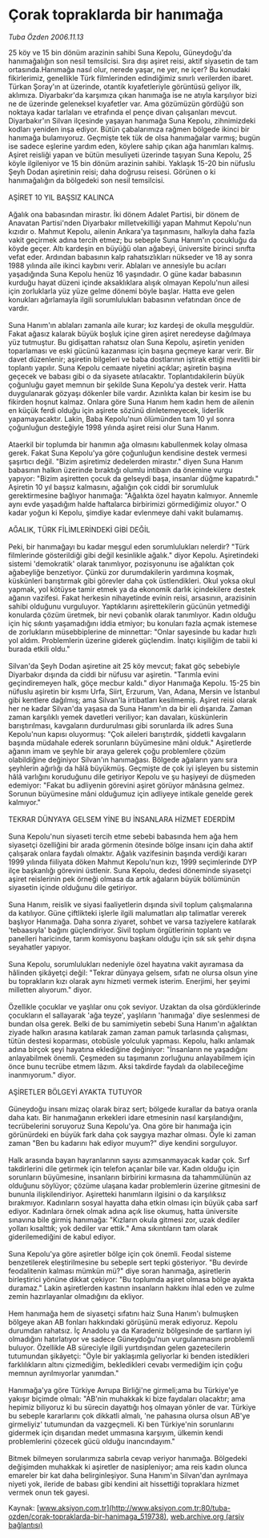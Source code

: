 # Çorak topraklarda bir hanımağa

*Tuba Özden 2006.11.13*

<div class="pNewsDetailMainContent ctx_content" itemprop="articleBody">
 25 köy ve 15 bin dönüm arazinin sahibi Suna Kepolu, Güneydoğu'da hanımağalığın son nesil temsilcisi. Sıra dışı aşiret reisi, aktif siyasetin de tam ortasında.Hanımağa nasıl olur, nerede yaşar, ne yer, ne içer? Bu konudaki fikirlerimiz, genellikle Türk filmlerinden edindiğimiz sınırlı verilerden ibaret. Türkan Şoray'ın at üzerinde, otantik kıyafetleriyle görüntüsü geliyor ilk, aklımıza. Diyarbakır'da karşımıza çıkan hanımağa ise ne atıyla karşılıyor bizi ne de üzerinde geleneksel kıyafetler var. Ama gözümüzün gördüğü son noktaya kadar tarlaları ve etrafında el pençe divan çalışanları mevcut. Diyarbakır'ın Silvan ilçesinde yaşayan hanımağa Suna Kepolu, zihnimizdeki kodları yeniden inşa ediyor. Bütün çabalarımıza rağmen bölgede ikinci bir hanımağa bulamıyoruz. Geçmişte tek tük de olsa hanımağalar varmış; bugün ise sadece eşlerine yardım eden, köylere sahip çıkan ağa hanımları kalmış. Aşiret reisliği yapan ve bütün mesuliyeti üzerinde taşıyan Suna Kepolu, 25 köyle ilgileniyor ve 15 bin dönüm arazinin sahibi. Yaklaşık 15-20 bin nüfuslu Şeyh Dodan aşiretinin reisi; daha doğrusu reisesi. Görünen o ki hanımağalığın da bölgedeki son nesil temsilcisi.
 <br/>
 <br/>
 AŞİRET 10 YIL BAŞSIZ KALINCA
 <br/>
 <br/>
 Ağalık ona babasından mirastır. İki dönem Adalet Partisi, bir dönem de Anavatan Partisi'nden Diyarbakır milletvekilliği yapan Mahmut Kepolu'nun kızıdır o. Mahmut Kepolu, ailenin Ankara'ya taşınmasını, halkıyla daha fazla vakit geçirmek adına tercih etmez; bu sebeple Suna Hanım'ın çocukluğu da köyde geçer. Altı kardeşin en büyüğü olan ağabeyi, üniversite birinci sınıfta vefat eder. Ardından babasının kalp rahatsızlıkları nükseder ve 18 ay sonra 1988 yılında aile ikinci kaybını verir. Ablaları ve annesiyle bu acıları yaşadığında Suna Kepolu henüz 16 yaşındadır. O güne kadar babasının kurduğu hayat düzeni içinde aksaklıklara alışık olmayan Kepolu'nun ailesi için zorluklarla yüz yüze gelme dönemi böyle başlar. Hatta eve gelen konukları ağırlamayla ilgili sorumlulukları babasının vefatından önce de vardır.
 <br/>
 <br/>
 Suna Hanım'ın ablaları zamanla aile kurar; kız kardeşi de okulla meşguldür. Fakat ağasız kalarak büyük boşluk içine giren aşiret neredeyse dağılmaya yüz tutmuştur. Bu gidişattan rahatsız olan Suna Kepolu, aşiretin yeniden toparlaması ve eski gücünü kazanması için başına geçmeye karar verir. Bir davet düzenlenir; aşiretin bilgeleri ve baba dostlarının iştirak ettiği mevlitli bir toplantı yapılır. Suna Kepolu cemaate niyetini açıklar; aşiretin başına geçecek ve babası gibi o da siyasete atılacaktır. Toplantıdakilerin büyük çoğunluğu gayet memnun bir şekilde Suna Kepolu'ya destek verir. Hatta duygulanarak gözyaşı dökenler bile vardır. Azınlıkta kalan bir kesim ise bu fikirden hoşnut kalmaz. Onlara göre Suna Hanım hem kadın hem de ailenin en küçük ferdi olduğu için aşirete sözünü dinletemeyecek, liderlik yapamayacaktır. Lakin, Baba Kepolu'nun ölümünden tam 10 yıl sonra çoğunluğun desteğiyle 1998 yılında aşiret reisi olur Suna Hanım.
 <br/>
 <br/>
 Ataerkil bir toplumda bir hanımın ağa olmasını kabullenmek kolay olmasa gerek. Fakat Suna Kepolu'ya göre çoğunluğun kendisine destek vermesi şaşırtıcı değil. "Bizim aşiretimiz dedelerden mirastır." diyen Suna Hanım babasının halkın üzerinde bıraktığı olumlu intibaın da önemine vurgu yapıyor: "Bizim aşiretten çocuk da gelseydi başa, insanlar düğme kapatırdı." Aşiretin 10 yıl başsız kalmasını, ağalığın çok ciddi bir sorumluluk gerektirmesine bağlıyor hanımağa: "Ağalıkta özel hayatın kalmıyor. Annemle aynı evde yaşadığım halde haftalarca birbirimizi görmediğimiz oluyor." O kadar yoğun ki Kepolu, şimdiye kadar evlenmeye dahi vakit bulamamış.
 <br/>
 <br/>
 AĞALIK, TÜRK FİLİMLERİNDEKİ GİBİ DEĞİL
 <br/>
 <br/>
 Peki, bir hanımağayı bu kadar meşgul eden sorumlulukları nelerdir? "Türk filmlerinde gösterildiği gibi değil kesinlikle ağalık." diyor Kepolu. Aşiretindeki sistemi 'demokratik' olarak tanımlıyor, pozisyonunu ise ağalıktan çok ağabeyliğe benzetiyor. Çünkü zor durumdakilerin yardımına koşmak, küskünleri barıştırmak gibi görevler daha çok üstlendikleri. Okul yoksa okul yapmak, yol kötüyse tamir etmek ya da ekonomik darlık içindekilere destek ağanın vazifesi. Fakat herkesin nihayetinde evinin reisi, arsasının, arazisinin sahibi olduğunu vurguluyor. Yaptıklarını aşirettekilerin gücünün yetmediği konularda çözüm üretmek, bir nevi çobanlık olarak tanımlıyor. Kadın olduğu için hiç sıkıntı yaşamadığını iddia etmiyor; bu konuları fazla açmak istemese de zorlukların müsebbiplerine de minnettar: "Onlar sayesinde bu kadar hızlı yol aldım. Problemlerin üzerine giderek güçlendim. İnatçı kişiliğim de tabii ki burada etkili oldu."
 <br/>
 <br/>
 Silvan'da Şeyh Dodan aşiretine ait 25 köy mevcut; fakat göç sebebiyle Diyarbakır dışında da ciddi bir nüfusu var aşiretin. "Tarımla evini geçindiremeyen halk, göçe mecbur kaldı." diyor Hanımağa Kepolu. 15-25 bin nüfuslu aşiretin bir kısmı Urfa, Siirt, Erzurum, Van, Adana, Mersin ve İstanbul gibi kentlere dağılmış; ama Silvan'la irtibatları kesilmemiş. Aşiret reisi olarak her ne kadar Silvan'da yaşasa da Suna Hanım'ın da bir eli dışarıda. Zaman zaman karşılıklı yemek davetleri veriliyor; kan davaları, küskünlerin barıştırılması, kavgaların durdurulması gibi sorunlarda ilk adres Suna Kepolu'nun kapısı oluyormuş: "Çok aileleri barıştırdık, şiddetli kavgaların başında müdahale ederek sorunların büyümesine mâni olduk." Aşiretlerde ağanın imam ve şeyhle bir araya gelerek çoğu problemlere çözüm olabildiğine değiniyor Silvan'ın hanımağası. Bölgede ağaların yanı sıra şeyhlerin ağırlığı da hâlâ büyükmüş. Geçmişte de çok iyi işleyen bu sistemin hâlâ varlığını koruduğunu dile getiriyor Kepolu ve şu haşiyeyi de düşmeden edemiyor: "Fakat bu adliyenin görevini aşiret görüyor mânâsına gelmez. Sorunun büyümesine mâni olduğumuz için adliyeye intikale genelde gerek kalmıyor."
 <br/>
 <br/>
 TEKRAR DÜNYAYA GELSEM YİNE BU İNSANLARA HİZMET EDERDİM
 <br/>
 <br/>
 Suna Kepolu'nun siyaseti tercih etme sebebi babasında hem ağa hem siyasetçi özelliğini bir arada görmenin ötesinde bölge insanı için daha aktif çalışarak onlara faydalı olmaktır. Ağalık vazifesinin başında verdiği kararı 1999 yılında fiiliyata döken Mahmut Kepolu'nun kızı, 1999 seçimlerinde DYP ilçe başkanlığı görevini üstlenir. Suna Kepolu, dedesi döneminde siyasetçi aşiret reislerinin pek örneği olmasa da artık ağaların büyük bölümünün siyasetin içinde olduğunu dile getiriyor.
 <br/>
 <br/>
 Suna Hanım, reislik ve siyasi faaliyetlerin dışında sivil toplum çalışmalarına da katılıyor. Güne çiftlikteki işlerle ilgili malumatları alıp talimatlar vererek başlıyor Hanımağa. Daha sonra ziyaret, sohbet ve varsa taziyelere katılarak 'tebaasıyla' bağını güçlendiriyor. Sivil toplum örgütlerinin toplantı ve panelleri haricinde, tarım komisyonu başkanı olduğu için sık sık şehir dışına seyahatler yapıyor.
 <br/>
 <br/>
 Suna Kepolu, sorumlulukları nedeniyle özel hayatına vakit ayıramasa da hâlinden şikâyetçi değil: "Tekrar dünyaya gelsem, sıfatı ne olursa olsun yine bu toprakların kızı olarak aynı hizmeti vermek isterim. Enerjimi, her şeyimi milletten alıyorum." diyor.
 <br/>
 <br/>
 Özellikle çocuklar ve yaşlılar onu çok seviyor. Uzaktan da olsa gördüklerinde çocukların el sallayarak 'ağa teyze', yaşlıların 'hanımağa' diye seslenmesi de bundan olsa gerek. Belki de bu samimiyetin sebebi Suna Hanım'ın ağalıktan ziyade halkın arasına katılarak zaman zaman pamuk tarlasında çalışması, tütün destesi koparması, otobüsle yolculuk yapması. Kepolu, halkı anlamak adına birçok şeyi hayatına eklediğine değiniyor: "İnsanların ne yaşadığını anlayabilmek önemli. Çeşmeden su taşımanın zorluğunu anlayabilmem için önce bunu tecrübe etmem lâzım. Aksi takdirde faydalı da olabileceğime inanmıyorum." diyor.
 <br/>
 <br/>
 AŞİRETLER BÖLGEYİ AYAKTA TUTUYOR
 <br/>
 <br/>
 Güneydoğu insanı mizaç olarak biraz sert; bölgede kurallar da batıya oranla daha katı. Bir hanımağanın erkekleri idare etmesinin nasıl karşılandığını, tecrübelerini soruyoruz Suna Kepolu'ya. Ona göre bir hanımağa için görünürdeki en büyük fark daha çok saygıya mazhar olması. Öyle ki zaman zaman "Ben bu kadarını hak ediyor muyum?" diye kendini sorguluyor.
 <br/>
 <br/>
 Halk arasında bayan hayranlarının sayısı azımsanmayacak kadar çok. Sırf takdirlerini dile getirmek için telefon açanlar bile var. Kadın olduğu için sorunların büyümesine, insanların birbirini kırmasına da tahammülünün az olduğunu söylüyor; çözüme ulaşana kadar problemlerin üzerine gitmesini de bununla ilişkilendiriyor. Aşiretteki hanımların ilgisini o da karşılıksız bırakmıyor. Kadınların sosyal hayatta daha etkin olması için büyük çaba sarf ediyor. Kadınlara örnek olmak adına açık lise okumuş, hatta üniversite sınavına bile girmiş hanımağa: "Kızların okula gitmesi zor, uzak dediler yolları kısalttık; yok dediler var ettik." Ama sıkıntıların tam olarak giderilemediğini de kabul ediyor.
 <br/>
 <br/>
 Suna Kepolu'ya göre aşiretler bölge için çok önemli. Feodal sisteme benzetilerek eleştirilmesine bu sebeple sert tepki gösteriyor. "Bu devirde feodalitenin kalması mümkün mü?" diye soran hanımağa, aşiretlerin birleştirici yönüne dikkat çekiyor: "Bu toplumda aşiret olmasa bölge ayakta duramaz." Lakin aşiretlerden kastının insanların hakkını ihlal eden ve zulme zemin hazırlayanlar olmadığını da ekliyor.
 <br/>
 <br/>
 Hem hanımağa hem de siyasetçi sıfatını haiz Suna Hanım'ı bulmuşken bölgeye akan AB fonları hakkındaki görüşünü merak ediyoruz. Kepolu durumdan rahatsız. İç Anadolu ya da Karadeniz bölgesinde de şartların iyi olmadığını hatırlatıyor ve sadece Güneydoğu'nun vurgulanmasını problemli buluyor. Özellikle AB süreciyle ilgili yurtdışından gelen gazetecilerin tutumundan şikâyetçi: "Öyle bir yaklaşımla geliyorlar ki benden istedikleri farklılıkların altını çizmediğim, bekledikleri cevabı vermediğim için çoğu memnun ayrılmıyorlar yanımdan."
 <br/>
 <br/>
 Hanımağa'ya göre Türkiye Avrupa Birliği'ne girmeli;ama bu Türkiye'ye yakışır biçimde olmalı: "AB'nin muhakkak ki bize faydaları olacaktır; ama hepimiz biliyoruz ki bu sürecin dayattığı hoş olmayan yönler de var. Türkiye bu sebeple kararlarını çok dikkatli almalı, 'ne pahasına olursa olsun AB'ye girmeliyiz' tutumundan da vazgeçmeli. Ki ben Türkiye'nin sorunlarını gidermek için dışarıdan medet ummasına karşıyım, ülkemin kendi problemlerini çözecek gücü olduğu inancındayım."
 <br/>
 <br/>
 Bitmek bilmeyen sorularımıza sabırla cevap veriyor hanımağa. Bölgedeki değişimden muhakkak ki aşiretler de nasipleniyor; ama reis kadın olunca emareler bir kat daha belirginleşiyor. Suna Hanım'ın Silvan'dan ayrılmaya niyeti yok, ileride de babası gibi kendini ait hissettiği topraklara hizmet vermek onun tek gayesi.
 <br/>
</div>


Kaynak: [www.aksiyon.com.tr](http://www.aksiyon.com.tr:80/tuba-ozden/corak-topraklarda-bir-hanimaga_519738), [web.archive.org (arşiv bağlantısı)](http://web.archive.org/web/20160115004133/http://www.aksiyon.com.tr:80/tuba-ozden/corak-topraklarda-bir-hanimaga_519738)
